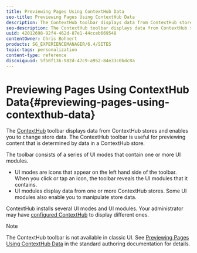 ```yaml
---
title: Previewing Pages Using ContextHub Data
seo-title: Previewing Pages Using ContextHub Data
description: The ContextHub toolbar displays data from ContextHub stores and enables you to change store data. The ContextHub toolbar is useful for previewing content that is determined by data in a ContextHub store.
seo-description: The ContextHub toolbar displays data from ContextHub stores and enables you to change store data. The ContextHub toolbar is useful for previewing content that is determined by data in a ContextHub store.
uuid: 42012698-92f4-462d-87e1-44cceb669548
contentOwner: Chris Bohnert
products: SG_EXPERIENCEMANAGER/6.4/SITES
topic-tags: personalization
content-type: reference
discoiquuid: 5f50f136-982d-47c9-a952-84e33c0bdc8a
---
```


# Previewing Pages Using ContextHub Data{#previewing-pages-using-contexthub-data}

The [ContextHub](/help/sites/developing/using/contexthub.md) toolbar displays data from ContextHub stores and enables you to change store data. The ContextHub toolbar is useful for previewing content that is determined by data in a ContextHub store.

The toolbar consists of a series of UI modes that contain one or more UI modules.

* UI modes are icons that appear on the left hand side of the toolbar. When you click or tap an icon, the toolbar reveals the UI modules that it contains.
* UI modules display data from one or more ContextHub stores. Some UI modules also enable you to manipulate store data.

ContextHub installs several UI modes and UI modules. Your administrator may have [configured ContextHub](/help/sites/administering/using/contexthub-config.md) to display different ones.

>[!NOTE]
>
>The ContextHub toolbar is not available in classic UI. See [Previewing Pages Using ContextHub Data](/help/sites/authoring/using/ch-previewing.md) in the standard authoring documentation for details.

